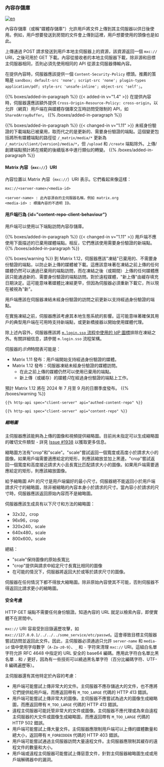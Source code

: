 ### 內容存儲庫

[![en](https://img.shields.io/badge/lang-en-purple.svg)](https://github.com/message-exp/matrix_organized_spec/tree/main/v1.11/client-server-api/en/content_repo.md)

內容存儲庫（或稱"媒體存儲庫"）允許用戶將文件上傳到其主伺服器以供日後使用。例如，用戶想要發送到房間的文件會上傳到這裡，用戶想要使用的頭像也是如此。

上傳通過 POST 請求發送到用戶本地主伺服器上的資源，該資源返回一個 `mxc://` URI，之後可用於 GET 下載。內容從接收者的本地主伺服器下載，除非源和目標主伺服器相同，否則必須先使用相同的 API 從源主伺服器傳輸內容。

在提供內容時，伺服器應該提供一個 `Content-Security-Policy` 標頭。推薦的策略是 `sandbox; default-src 'none'; script-src 'none'; plugin-types application/pdf; style-src 'unsafe-inline'; object-src 'self';`。

{{% boxes/added-in-paragraph %}}
{{< added-in v="1.4" >}} 在提供內容時，伺服器還應該額外提供 `Cross-Origin-Resource-Policy: cross-origin`，以允許（網頁）用戶端在與媒體存儲庫交互時訪問受限制的 API，如 `SharedArrayBuffer`。
{{% /boxes/added-in-paragraph %}}

{{% boxes/added-in-paragraph %}}
{{< changed-in v="1.11" >}} 未經身份驗證的下載端點已被棄用，取而代之的是更新的、需要身份驗證的端點。這個變更包括將所有媒體端點的路徑從 `/_matrix/media/*` 更新為 `/_matrix/client/{version}/media/*`，但 `/upload` 和 `/create` 端點除外。上傳/創建端點預計將在規範的後續版本中進行類似的轉變。
{{% /boxes/added-in-paragraph %}}

#### Matrix 內容（`mxc://`）URI

內容位置以 Matrix 內容（`mxc://`）URI 表示。它們看起來像這樣：

```
mxc://<server-name>/<media-id>

<server-name> : 此內容源自的主伺服器名稱，例如 matrix.org
<media-id> : 標識內容的不透明 ID。
```

#### 用戶端行為 {id="content-repo-client-behaviour"}

用戶端可以使用以下端點訪問內容存儲庫。

{{% boxes/added-in-paragraph %}}
{{< changed-in v="1.11" >}} 用戶端不應使用下面描述的已棄用媒體端點。相反，它們應該使用需要身份驗證的新端點。
{{% /boxes/added-in-paragraph %}}

{{% boxes/warning %}}
到 Matrix 1.12，伺服器應該"凍結"已棄用的、不需要身份驗證的端點，以防止新上傳的媒體被下載。這應該意味著在凍結之前上傳的任何媒體仍然可以通過已棄用的端點訪問，而在凍結之後（或期間）上傳的任何媒體應該只能通過新的、需要身份驗證的端點訪問。對於遠程媒體，"新上傳"由緩存填充日期決定。這可能意味著媒體比凍結更早，但因為伺服器必須重新下載它，所以現在被視為"新"。

用戶端應該在伺服器凍結未經身份驗證的訪問之前更新以支持經過身份驗證的端點。

在實施凍結之前，伺服器應該考慮其本地生態系統的影響。這可能意味著確保其用戶的典型用戶端在可用時支持新端點，或更新橋接器以開始使用媒體代理。

除上述內容外，伺服器應該將 [`m.login.sso` 流程中使用的 IdP 圖標](/client-server-api/#definition-mloginsso-flow-schema)排除在凍結之外。有關詳細信息，請參閱 `m.login.sso` 流程架構。

伺服器的*示例*時間表可能是：

* Matrix 1.11 發布：用戶端開始支持經過身份驗證的媒體。
* Matrix 1.12 發布：伺服器凍結未經身份驗證的媒體訪問。
  * 在此之前上傳的媒體仍然可以使用已棄用的端點。
  * 新上傳（或緩存）的媒體*只*在經過身份驗證的端點上工作。

預計 Matrix 1.12 將在 2024 年 7 月至 9 月的日曆季度發布。
{{% /boxes/warning %}}

```
{{% http-api spec="client-server" api="authed-content-repo" %}}

{{% http-api spec="client-server" api="content-repo" %}}
```

##### 縮略圖

主伺服器應該能夠為上傳的圖像和視頻提供縮略圖。目前尚未指定可以生成縮略圖的確切文件類型 - 詳見 [Issue \#1938](https://github.com/matrix-org/matrix-doc/issues/1938) 以獲取更多信息。

縮略圖方法有"crop"和"scale"。"scale"嘗試返回一個寬度或高度小於請求大小的圖像。如果用戶端需要適應給定的矩形，則應該縮放並加上黑邊。"crop"嘗試返回一個寬度和高度接近請求大小且長寬比匹配請求大小的圖像。如果用戶端需要適應給定的矩形，則應該縮放圖像。

給予縮略圖 API 的尺寸是用戶端偏好的最小尺寸。伺服器絕不能返回小於用戶端請求尺寸的縮略圖，除非被縮略的內容本身小於請求的尺寸。當內容小於請求的尺寸時，伺服器應該返回原始內容而不是縮略圖。

伺服器應該生成具有以下尺寸和方法的縮略圖：

- 32x32，crop
- 96x96，crop
- 320x240，scale
- 640x480，scale
- 800x600，scale

總結：
- "scale"保持圖像的原始長寬比
- "crop"提供與請求中給定尺寸長寬比相同的圖像
- 在可能的情況下，伺服器將返回大於或等於請求尺寸的圖像。

伺服器在任何情況下都不得放大縮略圖。除非原始內容使其不可能，否則伺服器不得返回比請求更小的縮略圖。

#### 安全考慮

HTTP GET 端點不需要任何身份驗證。知道內容的 URL 就足以檢索內容，即使實體不在房間中。

`mxc://` URI 容易受到目錄遍歷攻擊，如 `mxc://127.0.0.1/../../../some_service/etc/passwd`。這會導致目標主伺服器嘗試訪問並返回此文件。因此，主伺服器必須通過只允許 `server-name` 和 `media-id` 值中使用字母數字（`A-Za-z0-9`）、`_` 和 `-` 字符來清理 `mxc://` URI。這組白名單字符允許 RFC 4648 中指定的 URL 安全的 base64 編碼。應用此字符白名單比黑名單 `.` 和 `/` 更好，因為有一些技術可以繞過黑名單字符（百分比編碼字符、UTF-8 編碼遍歷等）。

主伺服器還有其他特定於內容的考慮：

- 用戶端可能嘗試上傳非常大的文件。主伺服器不應存儲過大的文件，也不應將它們提供給用戶端，而應返回帶有 `M_TOO_LARGE` 代碼的 HTTP 413 錯誤。
- 用戶端可能嘗試上傳非常大的圖像。主伺服器不應嘗試為過大的圖像生成縮略圖，而應返回帶有 `M_TOO_LARGE` 代碼的 HTTP 413 錯誤。
- 遠程主伺服器可能託管非常大的文件或圖像。主伺服器不應代理或為來自遠程主伺服器的大文件或圖像生成縮略圖，而應返回帶有 `M_TOO_LARGE` 代碼的 HTTP 502 錯誤。
- 用戶端可能嘗試上傳大量文件。主伺服器應限制用戶端可以上傳的媒體數量和總大小，返回帶有 `M_FORBIDDEN` 代碼的 HTTP 403 錯誤。
- 用戶端可能嘗試通過主伺服器訪問大量遠程文件。主伺服器應限制其緩存的遠程文件的數量和大小。
- 用戶端或遠程主伺服器可能嘗試上傳惡意文件，針對主伺服器縮略圖生成或用戶端解碼器中的漏洞。
